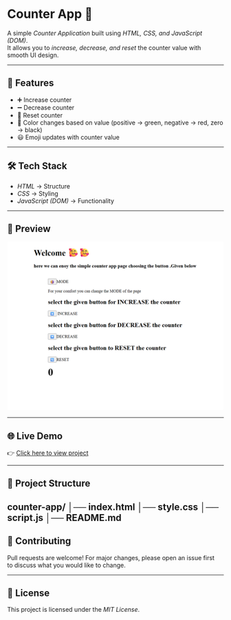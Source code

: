 # Counter App 🧮

A simple *Counter Application* built using *HTML, CSS, and JavaScript (DOM)*.  
It allows you to *increase, decrease, and reset* the counter value with smooth UI design.

---

## 🚀 Features
- ➕ Increase counter  
- ➖ Decrease counter  
- 🔄 Reset counter  
- 🎨 Color changes based on value (positive → green, negative → red, zero → black)  
- 😃 Emoji updates with counter value  

---

## 🛠 Tech Stack
- *HTML* → Structure  
- *CSS* → Styling  
- *JavaScript (DOM)* → Functionality  

---

## 📸 Preview
![Counter App Screenshot](https://github.com/poojakumari789/counter-page/blob/main/counter-app%20-%20screenshot.png)  

---

## 🌐 Live Demo
👉 [Click here to view project](https://poojakumari789.github.io/counter-app/)

---

## 📂 Project Structure
counter-app/ │── index.html │── style.css │── script.js │── README.md
---

## 🤝 Contributing
Pull requests are welcome! For major changes, please open an issue first  
to discuss what you would like to change.

---

## 📜 License
This project is licensed under the *MIT License*.
